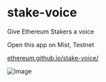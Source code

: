 # stake-voice
Give Ethereum Stakers a voice

Open this app on Mist, Testnet

[ethereum.github.io/stake-voice/](https://ethereum.github.io/stake-voice/)


![Image](https://raw.githubusercontent.com/ethereum/stake-voice/master/screenshot.png)
